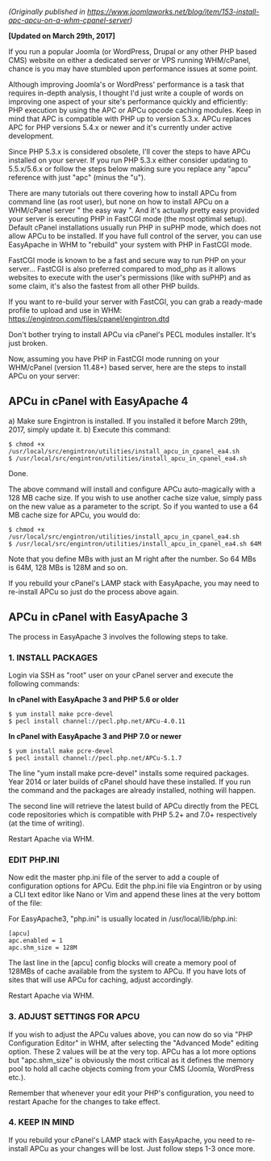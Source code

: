 _(Originally published in https://www.joomlaworks.net/blog/item/153-install-apc-apcu-on-a-whm-cpanel-server)_

**[Updated on March 29th, 2017]**

If you run a popular Joomla (or WordPress, Drupal or any other PHP based CMS) website on either a dedicated server or VPS running WHM/cPanel, chance is you may have stumbled upon performance issues at some point.

Although improving Joomla's or WordPress' performance is a task that requires in-depth analysis, I thought I'd just write a couple of words on improving one aspect of your site's performance quickly and efficiently: PHP execution by using the APC or APCu opcode caching modules. Keep in mind that APC is compatible with PHP up to version 5.3.x. APCu replaces APC for PHP versions 5.4.x or newer and it's currently under active development.

Since PHP 5.3.x is considered obsolete, I'll cover the steps to have APCu installed on your server. If you run PHP 5.3.x either consider updating to 5.5.x/5.6.x or follow the steps below making sure you replace any "apcu" reference with just "apc" (minus the "u").

There are many tutorials out there covering how to install APCu from command line (as root user), but none on how to install APCu on a WHM/cPanel server " the easy way ". And it's actually pretty easy provided your server is executing PHP in FastCGI mode (the most optimal setup). Default cPanel installations usually run PHP in suPHP mode, which does not allow APCu to be installed. If you have full control of the server, you can use EasyApache in WHM to "rebuild" your system with PHP in FastCGI mode.

FastCGI mode is known to be a fast and secure way to run PHP on your server... FastCGI is also preferred compared to mod\_php as it allows websites to execute with the user's permissions (like with suPHP) and as some claim, it's also the fastest from all other PHP builds.

If you want to re-build your server with FastCGI, you can grab a ready-made profile to upload and use in WHM: https://engintron.com/files/cpanel/engintron.dtd

Don't bother trying to install APCu via cPanel's PECL modules installer. It's just broken.

Now, assuming you have PHP in FastCGI mode running on your WHM/cPanel (version 11.48+) based server, here are the steps to install APCu on your server:

## APCu in cPanel with EasyApache 4
a) Make sure Engintron is installed. If you installed it before March 29th, 2017, simply update it.
b) Execute this command:
```
$ chmod +x /usr/local/src/engintron/utilities/install_apcu_in_cpanel_ea4.sh
$ /usr/local/src/engintron/utilities/install_apcu_in_cpanel_ea4.sh
```

Done.

The above command will install and configure APCu auto-magically with a 128 MB cache size. If you wish to use another cache size value, simply pass on the new value as a parameter to the script. So if you wanted to use a 64 MB cache size for APCu, you would do:
```
$ chmod +x /usr/local/src/engintron/utilities/install_apcu_in_cpanel_ea4.sh
$ /usr/local/src/engintron/utilities/install_apcu_in_cpanel_ea4.sh 64M
```

Note that you define MBs with just an M right after the number. So 64 MBs is 64M, 128 MBs is 128M and so on.

If you rebuild your cPanel's LAMP stack with EasyApache, you may need to re-install APCu so just do the process above again.

## APCu in cPanel with EasyApache 3
The process in EasyApache 3 involves the following steps to take.

### 1. INSTALL PACKAGES

Login via SSH as "root" user on your cPanel server and execute the following commands:

**In cPanel with EasyApache 3 and PHP 5.6 or older**
```
$ yum install make pcre-devel
$ pecl install channel://pecl.php.net/APCu-4.0.11
```

**In cPanel with EasyApache 3 and PHP 7.0 or newer**
```
$ yum install make pcre-devel
$ pecl install channel://pecl.php.net/APCu-5.1.7
```

The line "yum install make pcre-devel" installs some required packages. Year 2014 or later builds of cPanel should have these installed. If you run the command and the packages are already installed, nothing will happen.

The second line will retrieve the latest build of APCu directly from the PECL code repositories which is compatible with PHP 5.2+ and 7.0+ respectively (at the time of writing).

Restart Apache via WHM.

### EDIT PHP.INI

Now edit the master php.ini file of the server to add a couple of configuration options for APCu. Edit the php.ini file via Engintron or by using a CLI text editor like Nano or Vim and append these lines at the very bottom of the file:


For EasyApache3, "php.ini" is usually located in /usr/local/lib/php.ini:
```
[apcu]
apc.enabled = 1
apc.shm_size = 128M
```

The last line in the [apcu] config blocks will create a memory pool of 128MBs of cache available from the system to APCu. If you have lots of sites that will use APCu for caching, adjust accordingly.

Restart Apache via WHM.


### 3. ADJUST SETTINGS FOR APCU

If you wish to adjust the APCu values above, you can now do so via "PHP Configuration Editor" in WHM, after selecting the "Advanced Mode" editing option. These 2 values will be at the very top. APCu has a lot more options but "apc.shm\_size" is obviously the most critical as it defines the memory pool to hold all cache objects coming from your CMS (Joomla, WordPress etc.).

Remember that whenever your edit your PHP's configuration, you need to restart Apache for the changes to take effect.


### 4. KEEP IN MIND

If you rebuild your cPanel's LAMP stack with EasyApache, you need to re-install APCu as your changes will be lost. Just follow steps 1-3 once more.